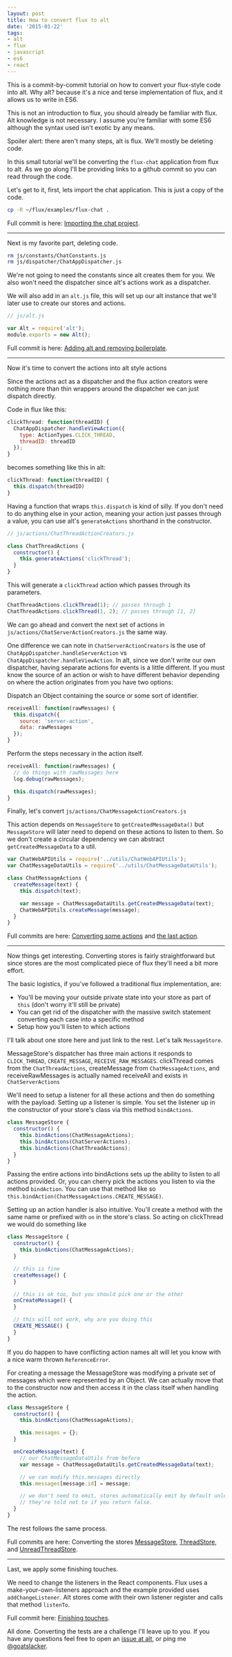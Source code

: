 ```yaml
---
layout: post
title: How to convert flux to alt
date: '2015-01-22'
tags:
- alt
- flux
- javascript
- es6
- react
---
```


This is a commit-by-commit tutorial on how to convert your flux-style code into alt. Why alt? because it's a nice and terse implementation of flux, and it allows us to write in ES6.

This is not an introduction to flux, you should already be familiar with flux. Alt knowledge is not necessary. I assume you're familiar with some ES6 although the syntax used isn't exotic by any means.

Spoiler alert: there aren't many steps, alt is flux. We'll mostly be deleting code.

In this small tutorial we'll be converting the `flux-chat` application from flux to alt. As we go along I'll be providing links to a github commit so you can read through the code.

Let's get to it, first, lets import the chat application. This is just a copy of the code.

```bash
cp -R ~/flux/examples/flux-chat .
```

Full commit is here: [Importing the chat project](https://github.com/goatslacker/alt/commit/1a54de1064fe5bd252979380e47b0409d1306773).

---

Next is my favorite part, deleting code.

```bash
rm js/constants/ChatConstants.js
rm js/dispatcher/ChatAppDispatcher.js
```

We're not going to need the constants since alt creates them for you. We also won't need the dispatcher since alt's actions work as a dispatcher.

We will also add in an `alt.js` file, this will set up our alt instance that we'll later use to create our stores and actions.


```js
// js/alt.js

var Alt = require('alt');
module.exports = new Alt();
```

Full commit is here: [Adding alt and removing boilerplate](https://github.com/goatslacker/alt/commit/75ffdb53420dc32bdc2d99b5cf534cd0949331d8).

---

Now it's time to convert the actions into alt style actions

Since the actions act as a dispatcher and the flux action creators were nothing more than thin wrappers around the dispatcher we can just dispatch directly.

Code in flux like this:

```js
clickThread: function(threadID) {
  ChatAppDispatcher.handleViewAction({
    type: ActionTypes.CLICK_THREAD,
    threadID: threadID
  });
}
```

becomes something like this in alt:

```js
clickThread: function(threadID) {
  this.dispatch(threadID)
}
```

Having a function that wraps `this.dispatch` is kind of silly. If you don't need to do anything else in your action, meaning your action just passes through a value, you can use alt's `generateActions` shorthand in the constructor.

```js
// js/actions/ChatThreadActionCreators.js

class ChatThreadActions {
  constructor() {
    this.generateActions('clickThread');
  }
}
```

This will generate a `clickThread` action which passes through its parameters.

```js
ChatThreadActions.clickThread(1); // passes through 1
ChatThreadActions.clickThread(1, 2); // passes through [1, 2]
```

We can go ahead and convert the next set of actions in `js/actions/ChatServerActionCreators.js` the same way.

One difference we can note in `ChatServerActionCreators` is the use of `ChatAppDispatcher.handleServerAction` vs `ChatAppDispatcher.handleViewAction`. In alt, since we don't write our own dispatcher, having separate actions for events is a little different. If you must know the source of an action or wish to have different behavior depending on where the action originates from you have two options:

Dispatch an Object containing the source or some sort of identifier.

```js
receiveAll: function(rawMessages) {
  this.dispatch({
    source: 'server-action',
    data: rawMessages
  });
}
```

Perform the steps necessary in the action itself.

```js
receiveAll: function(rawMessages) {
  // do things with rawMessages here
  log.debug(rawMessages);

  this.dispatch(rawMessages);
}
```

Finally, let's convert `js/actions/ChatMessageActionCreators.js`

This action depends on `MessageStore` to `getCreatedMessageData()` but `MessageStore` will later need to depend on these actions to listen to them. So we don't create a circular dependency we can abstract `getCreatedMessageData` to a util.

```js
var ChatWebAPIUtils = require('../utils/ChatWebAPIUtils');
var ChatMessageDataUtils = require('../utils/ChatMessageDataUtils');

class ChatMessageActions {
  createMessage(text) {
    this.dispatch(text);

    var message = ChatMessageDataUtils.getCreatedMessageData(text);
    ChatWebAPIUtils.createMessage(message);
  }
}
```

Full commits are here: [Converting some actions](https://github.com/goatslacker/alt/commit/6f8cf22ba6b36c6ae91a794fad75473c9436b683) and [the last action](https://github.com/goatslacker/alt/commit/58ea1418ecd2af25b578cd0f4b77c3d4d8631518).

---

Now things get interesting. Converting stores is fairly straightforward but since stores are the most complicated piece of flux they'll need a bit more effort.

The basic logistics, if you've followed a traditional flux implementation, are:

* You'll be moving your outside private state into your store as part of `this` (don't worry it'll still be private)
* You can get rid of the dispatcher with the massive switch statement converting each case into a specific method
* Setup how you'll listen to which actions

I'll talk about one store here and just link to the rest. Let's talk `MessageStore`.

MessageStore's dispatcher has three main actions it responds to `CLICK_THREAD`, `CREATE_MESSAGE`, `RECEIVE_RAW_MESSAGES`.
clickThread comes from the `ChatThreadActions`, createMessage from `ChatMessageActions`, and receiveRawMessages is actually named receiveAll and exists in `ChatServerActions`

We'll need to setup a listener for all these actions and then do something with the payload. Setting up a listener is simple. You set the listener up in the constructor of your store's class via this method `bindActions`.

```js
class MessageStore {
  constructor() {
    this.bindActions(ChatMessageActions);
    this.bindActions(ChatServerActions);
    this.bindActions(ChatThreadActions);
  }
}
```

Passing the entire actions into bindActions sets up the ability to listen to all actions provided. Or, you can cherry pick the actions you listen to via the method `bindAction`. You can use that method like so `this.bindAction(ChatMessageActions.CREATE_MESSAGE)`.

Setting up an action handler is also intuitive. You'll create a method with the same name or prefixed with `on` in the store's class. So acting on clickThread we would do something like

```js
class MessageStore {
  constructor() {
    this.bindActions(ChatMessageActions);
  }

  // this is fine
  createMessage() {
  }

  // this is ok too, but you should pick one or the other
  onCreateMessage() {
  }

  // this will not work, why are you doing this
  CREATE_MESSAGE() {
  }
}
```

If you do happen to have conflicting action names alt will let you know with a nice warm thrown `ReferenceError`.

For creating a message the MessageStore was modifying a private set of messages which were represented by an Object. We can actually move that to the constructor now and then access it in the class itself when handling the action.

```js
class MessageStore {
  constructor() {
    this.bindActions(ChatMessageActions);

    this.messages = {};
  }

  onCreateMessage(text) {
    // our ChatMessageDataUtils from before
    var message = ChatMessageDataUtils.getCreatedMessageData(text);

    // we can modify this.messages directly
    this.messages[message.id] = message;

    // we don't need to emit, stores automatically emit by default unless
    // they're told not to if you return false.
  }
}
```

The rest follows the same process.

Full commits are here: Converting the stores [MessageStore](https://github.com/goatslacker/alt/commit/f4c7bb4bb9027b53c380f98ed99a2e1b6ba5fa0b), [ThreadStore](https://github.com/goatslacker/alt/commit/bce2aadbb52981f934b4281b3a6244d4f2c4a7a9), and [UnreadThreadStore](https://github.com/goatslacker/alt/commit/0129baa5bd505ef26228e30cfa15a6ac4503a22d).

---

Last, we apply some finishing touches.

We need to change the listeners in the React components. Flux uses a make-your-own-listeners approach and the example provided uses `addChangeListener`. Alt stores come with their own listener register and calls that method `listenTo`.

Full commit here: [Finishing touches](https://github.com/goatslacker/alt/commit/e05a4e02f3f13831361136a21cd757416b69b4d8).

All done. Converting the tests are a challenge I'll leave up to you. If you have any questions feel free to open an [issue at alt](https://github.com/goatslacker/alt/issues), or ping me [@goatslacker](https://twitter.com/goatslacker).

